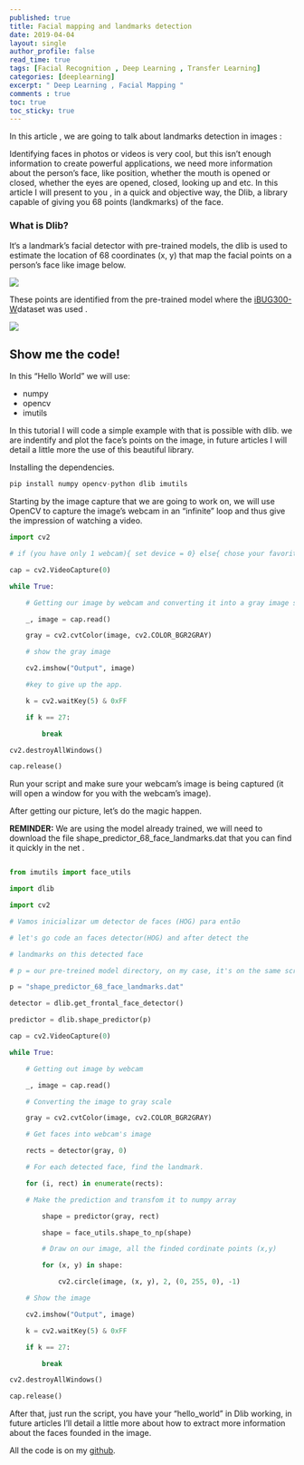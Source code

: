```yaml
---
published: true
title: Facial mapping and landmarks detection
date: 2019-04-04
layout: single
author_profile: false
read_time: true
tags: [Facial Recognition , Deep Learning , Transfer Learning] 
categories: [deeplearning]
excerpt: " Deep Learning , Facial Mapping "
comments : true
toc: true
toc_sticky: true
---
```



In this article , we are going to talk about landmarks detection in images : 

Identifying faces in photos or videos is very cool, but this isn’t enough information to create powerful applications, we need more information about the person’s face, like position, whether the mouth is opened or closed, whether the eyes are opened, closed, looking up and etc. In this article I will present to you  , in a quick and objective way, the Dlib, a library capable of giving you 68 points (landkmarks) of the face.


### What is Dlib?

It‘s a landmark’s facial detector with pre-trained models, the dlib is used to estimate the location of 68 coordinates (x, y) that map the facial points on a person’s face like image below.

![](https://cdn-images-1.medium.com/max/800/1*mArsPXT2PB19dF4sPR-VSA.jpeg)



These points are identified from the pre-trained model where the [iBUG300-W](https://ibug.doc.ic.ac.uk/resources/facial-point-annotations/)dataset was used . 

![](https://ibug.doc.ic.ac.uk/media/uploads/images/annotpics/problems.jpg)


## Show me the code!

In this “Hello World” we will use:

-   numpy
-   opencv
-   imutils

In this tutorial I will code a simple example with that is possible with dlib. we are indentify and plot the face’s points on the image, in future articles I will detail a little more the use of this beautiful library.

Installing the dependencies.
````python 
pip install numpy opencv-python dlib imutils
````
Starting by the image capture that we are going to work on, we will use OpenCV to capture the image’s webcam in an “infinite” loop and thus give the impression of watching a video.

````python
import cv2

# if (you have only 1 webcam){ set device = 0} else{ chose your favorite webcam setting device = 1, 2 ,3 ... }

cap = cv2.VideoCapture(0)

while True:

	# Getting our image by webcam and converting it into a gray image scale

	_, image = cap.read()

	gray = cv2.cvtColor(image, cv2.COLOR_BGR2GRAY)

	# show the gray image

	cv2.imshow("Output", image)

	#key to give up the app.

	k = cv2.waitKey(5) & 0xFF

	if k == 27:

		break

cv2.destroyAllWindows()

cap.release()
````

Run your script and make sure your webcam’s image is being captured (it will open a window for you with the webcam’s image).

After getting our picture, let’s do the magic happen.

**REMINDER:** We are using the model already trained, we will need to download the file shape_predictor_68_face_landmarks.dat that you can find it quickly in the net . 


```python

from imutils import face_utils

import dlib

import cv2

# Vamos inicializar um detector de faces (HOG) para então

# let's go code an faces detector(HOG) and after detect the

# landmarks on this detected face

# p = our pre-treined model directory, on my case, it's on the same script's diretory.

p = "shape_predictor_68_face_landmarks.dat"

detector = dlib.get_frontal_face_detector()

predictor = dlib.shape_predictor(p)

cap = cv2.VideoCapture(0)

while True:

	# Getting out image by webcam

	_, image = cap.read()

	# Converting the image to gray scale

	gray = cv2.cvtColor(image, cv2.COLOR_BGR2GRAY)

	# Get faces into webcam's image

	rects = detector(gray, 0)

	# For each detected face, find the landmark.

	for (i, rect) in enumerate(rects):

	# Make the prediction and transfom it to numpy array

		shape = predictor(gray, rect)

		shape = face_utils.shape_to_np(shape)

		# Draw on our image, all the finded cordinate points (x,y)

		for (x, y) in shape:

			cv2.circle(image, (x, y), 2, (0, 255, 0), -1)

	# Show the image

	cv2.imshow("Output", image)

	k = cv2.waitKey(5) & 0xFF

	if k == 27:

		break

cv2.destroyAllWindows()

cap.release()
```

After that, just run the script, you have your “hello_world” in Dlib working, in future articles I’ll detail a little more about how to extract more information about the faces founded in the image.

All the code is on my  [github](https://github.com/kasamoh/Image_processing_learning).

